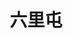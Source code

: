 ---
title: "六里屯"
description: "六里屯"
layout: shop
keywords:
  - 美食競賽
  - 台灣美食
  - 美食精選
datePublished: "2025-06-30"
dateModified: "2025-07-03"
city: "花蓮縣"
district: "花蓮市"
address: "970花蓮縣花蓮市中美路303巷2號"
phone: "038227766"
geo: "23.998933795432528, 121.6320680987923"
google_map: "https://maps.app.goo.gl/BnDWbsmMxoAV2PTT7"
footinder: "https://footinder.com.tw/%E8%8A%B1%E8%93%AE%E7%B8%A3%E8%8A%B1%E8%93%AE%E5%B8%82/10010/"
official: "https://www.facebook.com/LltMeilun/"
award:
  - name: "台北國際牛肉麵節"
    year: "2024"
    entries:
      - group: "鮮食組"
        cooking_style: "紅燒"
        rank: "銀牌"

---